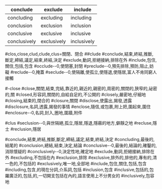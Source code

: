 |conclude|exclude|include|
|--------------|-------------|-------------|
|concluding|excluding|including|
|conclusion|exclusion|inclusion|
|conclusive|exclusive|inclusive|
|conclusively|exclusively|inclusively|

#clos,close,clud,clude,clus=關閉、閉合
##clude
#conclude,結束,終結,推斷,斷定,締結,議定,結束,終結,決定
#exclude,動詞,拒絕接納,排除在外
#include,包住,關住,包括,包含
#occlude--0,使閉塞,封閉
#preclude--0,預先排除,預防,阻止,妨礙
#reclude--0,掩蓋
#seclude--0,使隔離,使孤立,使隱退,使隱居,富人不肯同窮人接觸

#-close
#close,關閉,結束,完結,靠近的,親近的,親密的,周密的,關閉的,狹窄的,祕密的,關
#closed,形容詞,關閉的,自給自足的,不公開的
#closely,嚴密地,仔細地
#closing,結束的,閉合的
#closure,關閉
#disclose,使露出,揭發,透露
#disclosure,名詞,透露,揭發的事情
#enclose,隨信,或包裹,附上把,圍起來,圍住
#enclosure--0,名詞,封入,圈地,圍牆,附件

#clus
#seclusion--0,與世隔絕,孤立,隱居,隱退,隱蔽的地方,僻靜之地
#recluse,隱士
#reclusion,隱居

#conclude,結束,終結,推斷,斷定,締結,議定,結束,終結,決定
#concluding,最後的,結尾的
#conclusion,總結,結束,決定,結論
#conclusive--0,最後的,結論的,確鑿的,消除懷疑的
#conclusively--0,決定性地,確定地
#exclude,動詞,拒絕接納,排除在外
#excluding,不包括在內
#exclusion,排除
#exclusive,排外的,排他的,專有的,清一色的,不包括的
#exclusively,唯一地,全部地
#include,包住,關住,包括,包含
#including,包含,的現在分詞,介系詞,包括
#inclusion,包含
#inclusive,包括的,包羅廣泛的,包括,的,一切開支包括在內的,語言使用上不分男女的
#inclusively,包容地